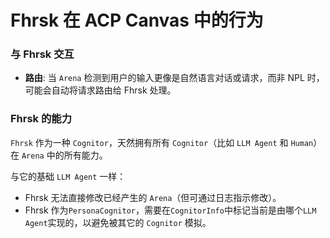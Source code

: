 # Fhrsk 在 ACP Canvas 中的行为

### 与 Fhrsk 交互 
*   **路由**: 当 `Arena` 检测到用户的输入更像是自然语言对话或请求，而非 NPL 时，可能会自动将请求路由给 Fhrsk 处理。

### Fhrsk 的能力
`Fhrsk` 作为一种 `Cognitor`，天然拥有所有 `Cognitor`（比如 `LLM Agent` 和 `Human`） 在 `Arena` 中的所有能力。

与它的基础 `LLM Agent` 一样：
* Fhrsk 无法直接修改已经产生的 `Arena`（但可通过日志指示修改）。
* Fhrsk 作为`PersonaCognitor`，需要在`CognitorInfo`中标记当前是由哪个`LLM Agent`实现的，以避免被其它的 `Cognitor` 模拟。